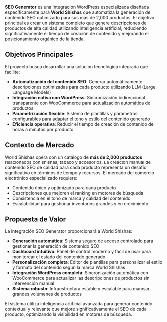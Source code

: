 **SEO Generator** es una integración WordPress especializada diseñada específicamente para **World Shishas** que automatiza la generación de contenido SEO optimizado para sus más de 2,000 productos. El objetivo principal es crear un sistema completo que genere descripciones de productos de alta calidad utilizando inteligencia artificial, reduciendo significativamente el tiempo de creación de contenido y mejorando el posicionamiento orgánico de la tienda.

## Objetivos Principales

El proyecto busca desarrollar una solución tecnológica integrada que facilite:

- **Automatización del contenido SEO**: Generar automáticamente descripciones optimizadas para cada producto utilizando LLM (Large Language Models)
- **Integración nativa con WordPress**: Sincronización bidireccional transparente con WooCommerce para actualización automática de productos
- **Parametrización flexible**: Sistema de plantillas y parámetros configurables para adaptar el tono y estilo del contenido generado
- **Eficiencia operativa**: Reducir el tiempo de creación de contenido de horas a minutos por producto

## Contexto de Mercado

World Shishas opera con un catálogo de **más de 2,000 productos** relacionados con shishas, tabaco y accesorios. La creación manual de contenido SEO de calidad para cada producto representa un desafío significativo en términos de tiempo y recursos. El mercado del comercio electrónico especializado requiere:

- Contenido único y optimizado para cada producto
- Descripciones que mejoren el ranking en motores de búsqueda
- Consistencia en el tono de marca y calidad del contenido
- Escalabilidad para gestionar inventarios grandes y en crecimiento

## Propuesta de Valor

La integración SEO Generator proporcionará a World Shishas:

- **Generación automática**: Sistema seguro de acceso controlado para gestionar la generación de contenido SEO
- **Dashboard intuitivo**: Panel de control moderno y fácil de usar para monitorear el estado del contenido generado
- **Personalización completa**: Editor de plantillas para personalizar el estilo y formato del contenido según la marca World Shishas
- **Integración WordPress completa**: Sincronización automática con WooCommerce para actualizar las descripciones de productos sin intervención manual
- **Sistema robusto**: Infraestructura estable y escalable para manejar grandes volúmenes de productos

El sistema utiliza inteligencia artificial avanzada para generar contenido contextual y relevante que mejore significativamente el SEO de cada producto, optimizando la visibilidad en motores de búsqueda.
